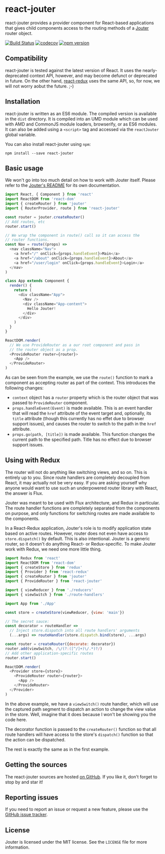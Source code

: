# react-jouter

react-jouter provides a provider component for React-based applications that
gives child components access to the routing methods of a
[Jouter](https://github.com/foxbunny/jouter#readme) router object.

[![Build Status](https://travis-ci.org/foxbunny/react-jouter.svg?branch=master)](https://travis-ci.org/foxbunny/jouter)
[![codecov](https://codecov.io/gh/foxbunny/react-jouter/branch/master/graph/badge.svg)](https://codecov.io/gh/foxbunny/jouter)
[![npm version](https://badge.fury.io/js/react-jouter.svg)](https://badge.fury.io/js/jouter)

## Compatibility

react-jouter is tested against the latest version of React. It uses the
nearly-deprecated context API, however, and may become defunct or deprecated in
future. On the other hand,
[react-redux](https://github.com/reactjs/react-redux/) uses the same API, so,
for now, we will not worry aobut the future. ;-)

## Installation

react-jouter is written as an ES6 module. The compiled version is available in
the `dist` directory. It is compiled into an UMD module which can be used with
AMD and CommonJS module loaders, browserify, or as ES6 modules. It can also be
added using a `<script>` tag and accessed via the `reactJouter` global variable.

You can also install react-jouter using `npm`:

```shell
npm install --save react-jouter
```

## Basic usage

We won't go into too much detail on how to work with Jouter itself. Please refer 
to the [Jouter's README](https://github.com/foxbunny/jouter#readme) for its own 
documentation.

```javascript
import React, { Component } from 'react'
import ReactDOM from 'react-dom'
import { createRouter } from 'jouter'
import { RouterProvider, route } from 'react-jouter'

const router = jouter.createRouter()
// Add routes, etc
router.start()

// We wrap the component in route() call so it can access the
// router functions.
const Nav = route((props) =>
  <nav className="Nav">
    <a href="/" onClick={props.handleEvent}>Main</a>
    <a href="/about" onClick={props.handleEvent}>About</a>
    <a href="/user/login" onClick={props.handleEvent}>Login</a>
  </nav>
)

class App extends Component {
  render() {
    return (
      <div className="App">
        <Nav />
        <div className="App-content">
          Hello Jouter!
        </div>
      </div>
    )
  }
}

ReactDOM.render(
  // We use ProvideRouter as a our root component and pass in
  // the router object as a prop.
  <ProvideRouter router={router}>
    <App />
  </ProvideRouter>
)
```

As can be seen from the example, we use the `route()` function to mark a
component as accepting router as part of the context. This introduces the
following changes:

* `context` object has a `router` property which is the router object that was
  passed to `ProvideRouter` component.
* `props.handleEvent(Event)` is made available. This is an event handler that
  will read the `href` attribute of the event target and, optionally, its
  `title` attribute (though this currently has no effet due to browser support
  issues), and causes the router to switch to the path in the `href` attribute.
* `props.go(path, [title])` is made available. This function changes the current
  path to the specified path. Title has no effect due to browser support issues.

## Using with Redux

The router will not do anything like switching views, and so on. This is entirely 
up to you. Since route handlers are completely decoupled from React, it may 
actually not be very easy. If you are asking yourself why anyone would want to 
use such an underpowered router library with React, the answer is Flux.

Jouter was meant to be used with Flux architecture, and Redux in particular. The 
route handler functions are completely separated from the components on purpose,
and only functions for switching routes are made available to the components.

In a React-Redux application, Jouter's role is to modify application state based
on active routes. However, router does not even have access to `store.dispatch()` 
by default. This is also intentional. Jouter is a generic router, so it doesn't
do anything React- or Redux-specific. To make Jouter work with Redux, we need
one more little thing.

```javascript
import Redux from 'react'
import ReactDOM from 'react-dom'
import { createStore } from 'redux'
import { Provider } from 'react-redux'
import { createRouter } from 'jouter'
import { ProvideRouter } from 'react-jouter'

import { viewReducer } from './reducers'
import { viewSwitch } from './route-handlers'

import App from './App'

const store = createStore(viewReducer, {view: 'main'})

// The secret sauce:
const decorator = routeHandler =>
  // Inject store.dispatch into all route handlers' arguments
  (...args) => routeHandler(store.dispatch.bind(store), ...args)

const router = createRouter({decorate: decorator})
router.add(viewSwitch, /\/(?:([^/]+)\/.*)?/)
// Add other application-specific routes
router.start()

ReactDOM.render(
  <Provider store={store}>
    <ProvideRouter router={router}>
      <App />
    </ProvideRouter>
  </Provider>
)
```

In the above example, we have a `viewSwitch()` route handler, which will use the
captured path segment to dispatch an action to change the view value in the
store. Well, imagine that it does because I won't be showing you the code here.

The decorator function is passed to the `createRouter()` function so that all 
route handlers will have access to the store's `dispatch()` function so that 
the action can be dispatched.

The rest is exactly the same as in the first example.

## Getting the sources

The react-jouter sources are hosted [on
GitHub](https://github.com/foxbunny/react-jouter). If you like it, don't forget
to stop by and star it!

## Reporting issues

If you need to report an issue or request a new feature, please use the [GitHub
issue tracker](https://github.com/foxbunny/jouter/issues).

## License

Jouter is licensed under the MIT license. See the `LICENSE` file for more
information.